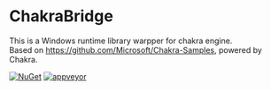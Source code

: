 # ChakraBridge
This is a Windows runtime library warpper for chakra engine.   
Based on https://github.com/Microsoft/Chakra-Samples, powered by Chakra.

[![NuGet](https://img.shields.io/nuget/v/Opportunity.ChakraBridge.UWP.svg)](https://www.nuget.org/packages/Opportunity.ChakraBridge.UWP/)  [![appveyor](https://img.shields.io/appveyor/ci/OpportunityLiu/ChakraBridge.svg)](https://ci.appveyor.com/project/OpportunityLiu/ChakraBridge)
